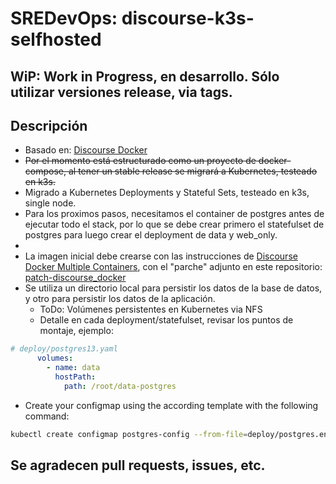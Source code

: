 # SREDevOps: discourse-k3s-selfhosted

## WiP: Work in Progress, en desarrollo. Sólo utilizar versiones release, via tags.
## Descripción

- Basado en: [Discourse Docker](https://github.com/discourse/discourse_docker)
- ~~Por el momento está estructurado como un proyecto de docker-compose, al tener un stable release se migrará a Kubernetes, testeado en k3s.~~
- Migrado a Kubernetes Deployments y Stateful Sets, testeado en k3s, single node.
- Para los proximos pasos, necesitamos el container de postgres  antes de ejecutar todo el stack, por lo que se debe crear primero el statefulset de postgres para luego crear el deployment de data y web_only.
- 
- La imagen inicial debe crearse con las instrucciones de [Discourse Docker Multiple Containers](https://github.com/discourse/discourse_docker#single-container-vs-multiple-containers), con el "parche" adjunto en este repositorio: [patch-discourse_docker](./patch-discourse-docker/)
- Se utiliza un directorio local para persistir los datos de la base de datos, y otro para persistir los datos de la aplicación.
  - ToDo: Volúmenes persistentes en Kubernetes via NFS 
  - Detalle en cada deployment/statefulset, revisar los puntos de montaje, ejemplo:

```yaml
# deploy/postgres13.yaml
      volumes:
        - name: data
          hostPath:
            path: /root/data-postgres
```

- Create your configmap using the according template with the following command:

```bash
kubectl create configmap postgres-config --from-file=deploy/postgres.env
```

## Se agradecen pull requests, issues, etc.
